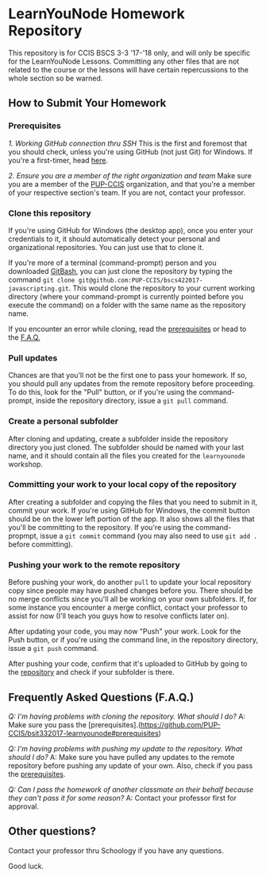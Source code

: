 # LearnYouNode Homework Repository

This repository is for CCIS BSCS 3-3 '17-'18 only, and will only be specific for the LearnYouNode Lessons. Committing any other files that are not related to the course or the lessons will have certain repercussions to the whole section so be warned.

## How to Submit Your Homework

### Prerequisites

*1. Working GitHub connection thru SSH*
This is the first and foremost that you should check, unless you're using GitHub (not just Git) for Windows. If you're a first-timer, head [here](https://help.github.com/articles/connecting-to-github-with-ssh/). 

*2. Ensure you are a member of the right organization and team*
Make sure you are a member of the [PUP-CCIS](https://github.com/PUP-CCIS) organization, and that you're a member of your respective section's team. If you are not, contact your professor.

### Clone this repository

If you're using GitHub for Windows (the desktop app), once you enter your credentials to it, it should automatically detect your personal and organizational repositories. You can just use that to clone it.

If you're more of a terminal (command-prompt) person and you downloaded [GitBash](https://git-for-windows.github.io/), you can just clone the repository by typing the command `git clone git@github.com:PUP-CCIS/bscs422017-javascripting.git`. This would clone the repository to your current working directory (where your command-prompt is currently pointed before you execute the command) on a folder with the same name as the repository name.

If you encounter an error while cloning, read the [prerequisites](https://github.com/PUP-CCIS/bsit332017-learnyounode#prerequisites) or head to the [F.A.Q.](https://github.com/PUP-CCIS/bsit332017-learnyounode#frequently-asked-questions)

### Pull updates

Chances are that you'll not be the first one to pass your homework. If so, you should pull any updates from the remote repository before proceeding. To do this, look for the "Pull" button, or if you're using the command-prompt, inside the repository directory, issue a `git pull` command.

### Create a personal subfolder

After cloning and updating, create a subfolder inside the repository directory you just cloned. The subfolder should be named with your last name, and it should contain all the files you created for the `learnyounode` workshop.

### Committing your work to your local copy of the repository

After creating a subfolder and copying the files that you need to submit in it, commit your work. If you're using GitHub for Windows, the commit button should be on the lower left portion of the app. It also shows all the files that you'll be committing to the repository. If you're using the command-propmpt, issue a `git commit` command (you may also need to use `git add .` before committing).

### Pushing your work to the remote repository

Before pushing your work, do another `pull` to update your local repository copy since people may have pushed changes before you. There should be no merge conflicts since you'll all be working on your own subfolders. If, for some instance you encounter a merge conflict, contact your professor to assist for now (I'll teach you guys how to resolve conflicts later on).

After updating your code, you may now "Push" your work. Look for the Push button, or if you're using the command line, in the repository directory, issue a `git push` command.

After pushing your code, confirm that it's uploaded to GitHub by going to the [repository](https://github.com/PUP-CCIS/bsit332017-learnyounode) and check if your subfolder is there.

## Frequently Asked Questions (F.A.Q.)

*Q: I'm having problems with cloning the repository. What should I do?*
A: Make sure you pass the [prerequisites].(https://github.com/PUP-CCIS/bsit332017-learnyounode#prerequisites)

*Q: I'm having problems with pushing my update to the repository. What should I do?*
A: Make sure you have pulled any updates to the remote repository before pushing any update of your own. Also, check if you pass the [prerequisites](https://github.com/PUP-CCIS/bsit332017-learnyounode#prerequisites).

*Q: Can I pass the homework of another classmate on their behalf because they can't pass it for some reason?*
A: Contact your professor first for approval.

## Other questions?

Contact your professor thru Schoology if you have any questions.

Good luck.